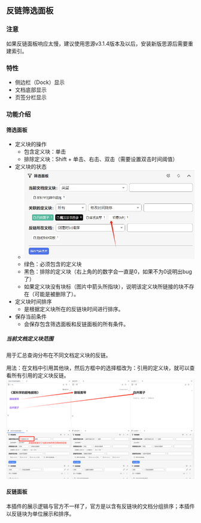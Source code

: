 
## 反链筛选面板

### 注意

如果反链面板响应太慢，建议使用思源v3.1.4版本及以后，安装新版思源后需要重建索引。


### 特性

* 侧边栏（Dock）显示
* 文档底部显示
* 页签分栏显示


### 功能介绍

#### 筛选面板

* 定义块的操作
  * 包含定义块：单击
  * 排除定义块：Shift + 单击、右击、双击（需要设置双击时间阈值）
* 定义块的状态
  * ![image-20240902213558-grc2dw0](./asset/image-20240902213558-grc2dw0.png)
  * 绿色：必须包含的定义块
  * 黑色：排除的定义块（右上角的的数字会一直是0，如果不为0说明出bug了）
  * 如果定义块没有块标（图片中箭头所指块），说明该定义块所链接的块不存在（可能是被删除了）。
* 定义块时间排序
  * 是根据定义块所在的反链块时间进行排序。
* 保存当前条件
  * 会保存包含筛选面板和反链面板的所有条件。

##### 当前文档定义块范围
用于汇总查询分布在不同文档定义块的反链。

用法：在文档中引用其他块，然后方框中的选择框改为：引用的定义块，就可以查看所有引用的定义块反链。
![](./asset/image-20241109211034-7kw51kx.png)

#### 反链面板

本插件的展示逻辑与官方不一样了，官方是以含有反链块的文档分组排序；本插件以反链块为单位展示和排序。


